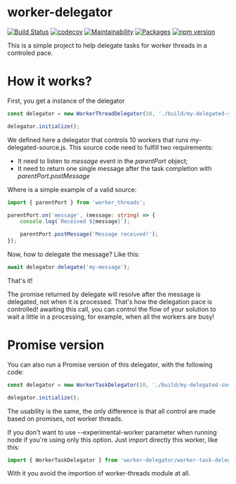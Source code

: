 # worker-delegator

[![Build Status](https://travis-ci.com/Farenheith/worker-delegator.svg?branch=master)](https://travis-ci.com/Farenheith/worker-delegator)
[![codecov](https://codecov.io/gh/Farenheith/worker-delegator/branch/master/graph/badge.svg)](https://codecov.io/gh/Farenheith/worker-delegator)
[![Maintainability](https://api.codeclimate.com/v1/badges/d60f70425ca98939aacf/maintainability)](https://codeclimate.com/github/Farenheith/worker-delegator/maintainability)
[![Packages](https://david-dm.org/Farenheith/worker-delegator.svg)](https://david-dm.org/Farenheith/worker-delegator)
[![npm version](https://badge.fury.io/js/worker-delegator.svg)](https://badge.fury.io/js/worker-delegator)

This is a simple project to help delegate tasks for worker threads in a controled pace.

# How it works?

First, you get a instance of the delegator

```TypeScript
const delegator = new WorkerThreadDelegator(10, './build/my-delegated-source.js');

delegator.initialize();
```

We defined here a delegator that controls 10 workers that runs my-delegated-source.js.
This source code need to fulfill two requirements:
* It need to listen to *message* event in the *parentPort* object;
* It need to return one single message after the task completion with *parentPort.postMessage*

Where is a simple example of a valid source:

```TypeScript
import { parentPort } from 'worker_threads';

parentPort.on('message', (message: string) => {
    console.log(`Received ${message}`);

    parentPort.postMessage('Message received!');
});
```

Now, how to delegate the message? Like this:

```TypeScript
await delegator.delegate('my-message');
```

That's it!

The promise returned by delegate will resolve after the message is delegated, not when it is processed. That's how the delegation pace is controlled! awaiting this call, you can control the flow of your solution to wait a little in a processing, for example, when all the workers are busy!

# Promise version

You can also run a Promise version of this delegator, with the following code:
```TypeScript
const delegator = new WorkerTaskDelegator(10, './build/my-delegated-source.js');

delegator.initialize();
```

The usability is the same, the only difference is that all control are made based on promises, not worker threads.

If you don't want to use --experimental-worker parameter when running node if you're using only this option. Just import directly this worker, like this:

```TypeScript
import { WorkerTaskDelegator } from 'worker-delegator/worker-task-delegator';
```

With it you avoid the importion of worker-threads module at all.
